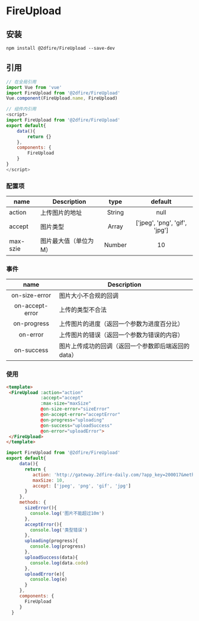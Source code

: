 # FireUpload

## 安装

```JS
npm install @2dfire/FireUpload --save-dev
```

## 引用

``` javascript
// 在全局引用
import Vue from 'vue'
import FireUpload from '@2dfire/FireUpload'
Vue.component(FireUpload.name, FireUpload)
```

``` javascript
// 组件内引用
<script>
import FireUpload from '@2dfire/FireUpload'
export default{
    data(){
        return {}
    },
    components: {
        FireUpload
    }
}
</script>
```

### 配置项

|    name    |    Description   |   type   |default|
| -----------------  | ---------------- | :--------: | :----------: |
| action     | 上传图片的地址 | String | null
| accept        | 图片类型 | Array | ['jpeg', 'png', 'gif', 'jpg']
| max-szie      | 图片最大值（单位为M） | Number | 10
### 事件

| name | Description   |
| :--------:   | -----  |
|   on-size-error     |  图片大小不合规的回调
|   on-accept-error     |  上传的类型不合法
|   on-progress     |  上传图片的进度（返回一个参数为进度百分比）
|   on-error     |  上传图片的错误（返回一个参数为错误的内容）
|   on-success     |   图片上传成功的回调（返回一个参数即后端返回的data）

### 使用

```html
<template>
 <FireUpload :action="action"
             :accept="accept"
             :max-size="maxSize"
             @on-size-error="sizeError"
             @on-accept-error="acceptError"
             @on-progress="uploading"
             @on-success="uploadSuccess"
             @on-error="uploadError">
 </FireUpload>
</template>
```

```javascript
import FireUpload from '@2dfire/FireUpload'
export default{
     data(){
       return {
          action: 'http://gateway.2dfire-daily.com/?app_key=200017&method=com.dfire.soa.boss.centerpc.file.service.IUploadFileService.upload&projectName=zmfile&path=99225967/menu&s_os=Mac%20OS&s_osv=10.13.6&s_ep=Chrome&s_epv=68.0.3440.106&s_sc=1440*743&timestamp=1537322001647&s_web=1&v=1.0&format=json&env=333&lang=zh_CN',
          maxSize: 10,
          accept: ['jpeg', 'png', 'gif', 'jpg']
       }
     },
     methods: {
       sizeError(){
         console.log('图片不能超过10m')
       },
       acceptError(){
         console.log('类型错误')
       },
       uploading(progress){
         console.log(progress)
       },
       uploadSuccess(data){
         console.log(data.code)
       },
       uploadError(e){
         console.log(e)
       }
     },
     components: {
       FireUpload
     }
  }
```
